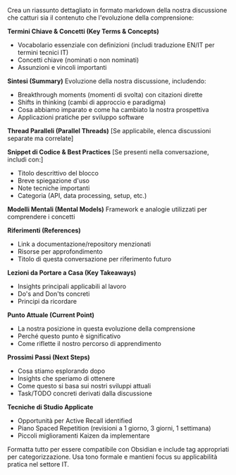 Crea un riassunto dettagliato in formato markdown della nostra discussione che catturi sia il contenuto che l'evoluzione della comprensione:

**Termini Chiave & Concetti (Key Terms & Concepts)**
* Vocabolario essenziale con definizioni (includi traduzione EN/IT per termini tecnici IT)
* Concetti chiave (nominati o non nominati)
* Assunzioni e vincoli importanti

**Sintesi (Summary)**
Evoluzione della nostra discussione, includendo:
* Breakthrough moments (momenti di svolta) con citazioni dirette
* Shifts in thinking (cambi di approccio e paradigma)
* Cosa abbiamo imparato e come ha cambiato la nostra prospettiva
* Applicazioni pratiche per sviluppo software

**Thread Paralleli (Parallel Threads)**
[Se applicabile, elenca discussioni separate ma correlate]

**Snippet di Codice & Best Practices**
[Se presenti nella conversazione, includi con:]
* Titolo descrittivo del blocco
* Breve spiegazione d'uso
* Note tecniche importanti
* Categoria (API, data processing, setup, etc.)

**Modelli Mentali (Mental Models)**
Framework e analogie utilizzati per comprendere i concetti

**Riferimenti (References)**
* Link a documentazione/repository menzionati
* Risorse per approfondimento
* Titolo di questa conversazione per riferimento futuro

**Lezioni da Portare a Casa (Key Takeaways)**
* Insights principali applicabili al lavoro
* Do's and Don'ts concreti
* Principi da ricordare

**Punto Attuale (Current Point)**
* La nostra posizione in questa evoluzione della comprensione
* Perché questo punto è significativo
* Come riflette il nostro percorso di apprendimento

**Prossimi Passi (Next Steps)**
* Cosa stiamo esplorando dopo
* Insights che speriamo di ottenere
* Come questo si basa sui nostri sviluppi attuali
* Task/TODO concreti derivati dalla discussione

**Tecniche di Studio Applicate**
* Opportunità per Active Recall identified
* Piano Spaced Repetition (revisioni a 1 giorno, 3 giorni, 1 settimana)
* Piccoli miglioramenti Kaizen da implementare

Formatta tutto per essere compatibile con Obsidian e include tag appropriati per categorizzazione. Usa tono formale e mantieni focus su applicabilità pratica nel settore IT.